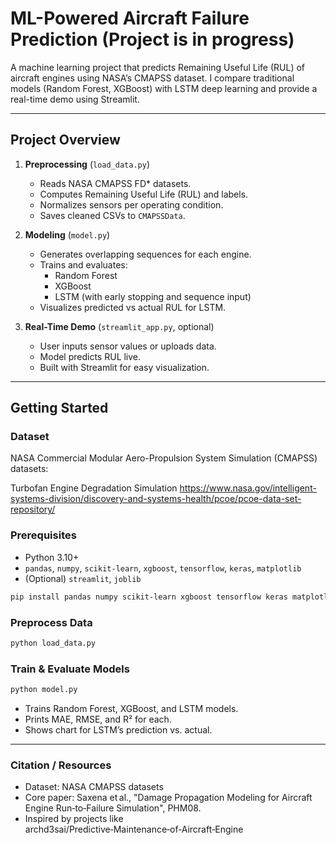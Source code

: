 # ML-Powered Aircraft Failure Prediction (Project is in progress)

A machine learning project that predicts Remaining Useful Life (RUL) of aircraft engines using NASA’s CMAPSS dataset. I compare traditional models (Random Forest, XGBoost) with LSTM deep learning and provide a real-time demo using Streamlit.

---

## Project Overview

1. **Preprocessing** (`load_data.py`)
   - Reads NASA CMAPSS FD\* datasets.
   - Computes Remaining Useful Life (RUL) and labels.
   - Normalizes sensors per operating condition.
   - Saves cleaned CSVs to `CMAPSSData`.

2. **Modeling** (`model.py`)
   - Generates overlapping sequences for each engine.
   - Trains and evaluates:
     - Random Forest
     - XGBoost
     - LSTM (with early stopping and sequence input)
   - Visualizes predicted vs actual RUL for LSTM.

3. **Real-Time Demo** (`streamlit_app.py`, optional)
   - User inputs sensor values or uploads data.
   - Model predicts RUL live.
   - Built with Streamlit for easy visualization.

---

## Getting Started

### Dataset
NASA Commercial Modular Aero-Propulsion System Simulation (CMAPSS) datasets:

Turbofan Engine Degradation Simulation
https://www.nasa.gov/intelligent-systems-division/discovery-and-systems-health/pcoe/pcoe-data-set-repository/

### Prerequisites

- Python 3.10+
- `pandas`, `numpy`, `scikit-learn`, `xgboost`, `tensorflow`, `keras`, `matplotlib`
- (Optional) `streamlit`, `joblib`

```bash
pip install pandas numpy scikit-learn xgboost tensorflow keras matplotlib streamlit joblib
```

### Preprocess Data

```bash
python load_data.py
```

### Train & Evaluate Models

```bash
python model.py
```

- Trains Random Forest, XGBoost, and LSTM models.
- Prints MAE, RMSE, and R² for each.
- Shows chart for LSTM’s prediction vs. actual.

---

### Citation / Resources
- Dataset: NASA CMAPSS datasets
- Core paper: Saxena et al., "Damage Propagation Modeling for Aircraft Engine Run‑to‑Failure Simulation", PHM08.
- Inspired by projects like archd3sai/Predictive‑Maintenance‑of‑Aircraft‑Engine




